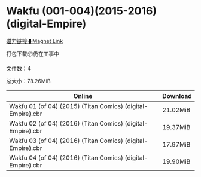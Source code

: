 # Wakfu (001-004)(2015-2016)(digital-Empire)

[磁力链接⬇Magnet Link](magnet:?xt=urn:btih:fb2f2c8846d50ca7860dc43302f9ff3fc438e286&dn=Wakfu%20%28001-004%29%282015-2016%29%28digital-Empire%29)

打包下载📦仍在工事中

文件数：4

总大小：78.26MiB

Online | Download
--- | ---
Wakfu 01 (of 04) (2015) (Titan Comics) (digital-Empire).cbr | 21.02MiB
Wakfu 02 (of 04) (2016) (Titan Comics) (digital-Empire).cbr | 19.37MiB
Wakfu 03 (of 04) (2016) (Titan Comics) (digital-Empire).cbr | 17.97MiB
Wakfu 04 (of 04) (2016) (Titan Comics) (digital-Empire).cbr | 19.90MiB